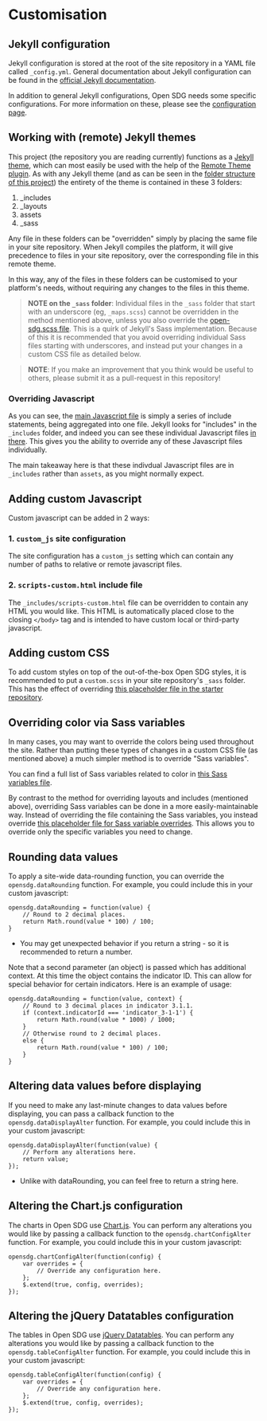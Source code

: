 <h1>Customisation</h1>

## Jekyll configuration

Jekyll configuration is stored at the root of the site repository in a YAML file called `_config.yml`. General documentation about Jekyll configuration can be found in the [official Jekyll documentation](https://jekyllrb.com/docs/configuration/).

In addition to general Jekyll configurations, Open SDG needs some specific configurations. For more information on these, please see the [configuration page](configuration.md).

## Working with (remote) Jekyll themes

This project (the repository you are reading currently) functions as a [Jekyll theme](https://jekyllrb.com/docs/themes/), which can most easily be used with the help of the [Remote Theme plugin](https://github.com/benbalter/jekyll-remote-theme). As with any Jekyll theme (and as can be seen in the [folder structure of this project](https://github.com/open-sdg/open-sdg)) the entirety of the theme is contained in these 3 folders:

1. _includes
1. _layouts
1. assets
1. _sass

Any file in these folders can be "overridden" simply by placing the same file in your site repository. When Jekyll compiles the platform, it will give precedence to files in your site repository, over the corresponding file in this remote theme.

In this way, any of the files in these folders can be customised to your platform's needs, without requiring any changes to the files in this theme.

> **NOTE on the `_sass` folder**: Individual files in the `_sass` folder that start with an underscore (eg, `_maps.scss`) cannot be overridden in the method mentioned above, unless you also override the [open-sdg.scss file](https://github.com/open-sdg/open-sdg/blob/master/_sass/open-sdg.scss). This is a quirk of Jekyll's Sass implementation. Because of this it is recommended that you avoid overriding individual Sass files starting with underscores, and instead put your changes in a custom CSS file as detailed below.

> **NOTE**: If you make an improvement that you think would be useful to others, please
> submit it as a pull-request in this repository!

### Overriding Javascript

As you can see, the [main Javascript file](https://github.com/open-sdg/open-sdg/blob/master/assets/js/sdg.js) is simply a series of include statements, being aggregated into one file. Jekyll looks for "includes" in the `_includes` folder, and indeed you can see these individual Javascript files [in there](https://github.com/open-sdg/open-sdg/tree/master/_includes/assets/js). This gives you the ability to override any of these Javascript files individually.

The main takeaway here is that these indivdual Javascript files are in `_includes` rather than `assets`, as you might normally expect.

## Adding custom Javascript

Custom javascript can be added in 2 ways:

### 1. `custom_js` site configuration

The site configuration has a `custom_js` setting which can contain any number of paths to relative or remote javascript files.

### 2. `scripts-custom.html` include file

The `_includes/scripts-custom.html` file can be overridden to contain any HTML you would like. This HTML is automatically placed close to the closing `</body>` tag and is intended to have custom local or third-party javascript.

## Adding custom CSS

To add custom styles on top of the out-of-the-box Open SDG styles, it is recommended to put a `custom.scss` in your site repository's `_sass` folder. This has the effect of overriding [this placeholder file in the starter repository](https://github.com/open-sdg/open-sdg/blob/master/_sass/custom.scss).

## Overriding color via Sass variables

In many cases, you may want to override the colors being used throughout the site. Rather than putting these types of changes in a custom CSS file (as mentioned above) a much simpler method is to override "Sass variables".

You can find a full list of Sass variables related to color in [this Sass variables file](https://github.com/open-sdg/open-sdg/blob/master/_sass/variables/_colors.scss).

By contrast to the method for overriding layouts and includes (mentioned above), overriding Sass variables can be done in a more easily-maintainable way. Instead of overriding the file containing the Sass variables, you instead override [this placeholder file for Sass variable overrides](https://github.com/open-sdg/open-sdg/blob/master/_sass/variables.scss). This allows you to override only the specific variables you need to change.

## Rounding data values

To apply a site-wide data-rounding function, you can override the `opensdg.dataRounding` function. For example, you could include this in your custom javascript:

```
opensdg.dataRounding = function(value) {
    // Round to 2 decimal places.
    return Math.round(value * 100) / 100;
}
```

* You may get unexpected behavior if you return a string - so it is recommended to return a number.

Note that a second parameter (an object) is passed which has additional context. At this time the object contains the indicator ID. This can allow for special behavior for certain indicators. Here is an example of usage:

```
opensdg.dataRounding = function(value, context) {
    // Round to 3 decimal places in indicator 3.1.1.
    if (context.indicatorId === 'indicator_3-1-1') {
        return Math.round(value * 1000) / 1000;
    }
    // Otherwise round to 2 decimal places.
    else {
        return Math.round(value * 100) / 100;
    }
}
```

## Altering data values before displaying

If you need to make any last-minute changes to data values before displaying, you can pass a callback function to the `opensdg.dataDisplayAlter` function. For example, you could include this in your custom javascript:

```
opensdg.dataDisplayAlter(function(value) {
    // Perform any alterations here.
    return value;
});
```

* Unlike with dataRounding, you can feel free to return a string here.

## Altering the Chart.js configuration

The charts in Open SDG use [Chart.js](https://www.chartjs.org/). You can perform any alterations you would like by passing a callback function to the `opensdg.chartConfigAlter` function. For example, you could include this in your custom javascript:

```
opensdg.chartConfigAlter(function(config) {
    var overrides = {
        // Override any configuration here.
    };
    $.extend(true, config, overrides);
});
```

## Altering the jQuery Datatables configuration

The tables in Open SDG use [jQuery Datatables](https://datatables.net/). You can perform any alterations you would like by passing a callback function to the `opensdg.tableConfigAlter` function. For example, you could include this in your custom javascript:

```
opensdg.tableConfigAlter(function(config) {
    var overrides = {
        // Override any configuration here.
    };
    $.extend(true, config, overrides);
});
```
